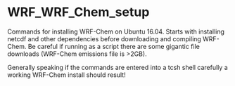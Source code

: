 # WRF_WRF_Chem_setup

Commands for installing WRF-Chem on Ubuntu 16.04. Starts with installing netcdf and other dependencies before downloading and compiling WRF-Chem. Be careful if running as a script there are some gigantic file downloads (WRF-Chem emissions file is >2GB).

Generally speaking if the commands are entered into a tcsh shell carefully a working WRF-Chem install should result!
